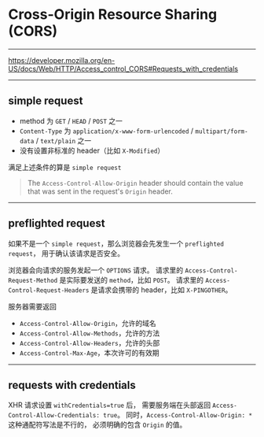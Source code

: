 # Cross-Origin Resource Sharing (CORS)

---

https://developer.mozilla.org/en-US/docs/Web/HTTP/Access_control_CORS#Requests_with_credentials

---

## simple request

+ method 为 `GET` / `HEAD` / `POST` 之一
+ `Content-Type` 为 `application/x-www-form-urlencoded` / `multipart/form-data` / `text/plain` 之一
+ 没有设置非标准的 header（比如 `X-Modified`）

满足上述条件的算是 `simple request`

> The `Access-Control-Allow-Origin` header should contain the value that was
> sent in the request's `Origin` header.

---

## preflighted request

如果不是一个 `simple request`，那么浏览器会先发生一个 `preflighted request`，
用于确认该请求是否安全。

浏览器会向请求的服务发起一个 `OPTIONS` 请求。
请求里的 `Access-Control-Request-Method` 是实际要发送的 `method`，比如 `POST`。
请求里的 `Access-Control-Request-Headers` 是请求会携带的 header，比如 `X-PINGOTHER`。

服务器需要返回
+ `Access-Control-Allow-Origin`，允许的域名
+ `Access-Control-Allow-Methods`，允许的方法
+ `Access-Control-Allow-Headers`，允许的头部
+ `Access-Control-Max-Age`，本次许可的有效期

---

## requests with credentials

XHR 请求设置 `withCredentials=true` 后，
需要服务端在头部返回 `Access-Control-Allow-Credentials: true`。
同时，`Access-Control-Allow-Origin: *` 这种通配符写法是不行的，
必须明确的包含 `Origin` 的值。
